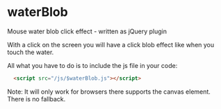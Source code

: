 waterBlob
=========

Mouse water blob click effect - written as jQuery plugin

With a click on the screen you will have a click blob effect like when you touch the water.

All what you have to do is to include the js file in your code:

``` html 
  <script src="/js/$waterBlob.js"></script>
```

Note: It will only work for browsers there supports the canvas element. There is no fallback.
